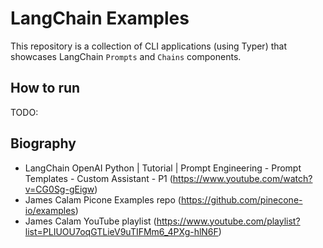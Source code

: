 # LangChain Examples

This repository is a collection of CLI applications (using Typer) that 
showcases LangChain `Prompts` and `Chains` components. 

## How to run

TODO:

## Biography

- LangChain OpenAI Python | Tutorial | Prompt Engineering - Prompt Templates - Custom Assistant - P1 (https://www.youtube.com/watch?v=CG0Sg-gEigw)
- James Calam Picone Examples repo (https://github.com/pinecone-io/examples)
- James Calam YouTube playlist (https://www.youtube.com/playlist?list=PLIUOU7oqGTLieV9uTIFMm6_4PXg-hlN6F)